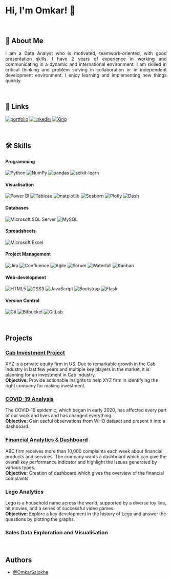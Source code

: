 # Hi, I'm Omkar! 👋
<br>

## 🚀 About Me
<p align="justify">
I am a Data Analyst who is motivated, teamwork-oriented, with good presentation skills. I have 2 years of experience in working and communicating in a dynamic and international environment. I am skilled in critical thinking and problem solving in collaboration or in independent development environment. I enjoy learning and implementing new things quickly.
</p>

<br>

## 🔗 Links

[![portfolio](https://img.shields.io/badge/my_portfolio-000?style=for-the-badge&logo=ko-fi&logoColor=white)](https://omkar2611.github.io/omkarsalokhe/)
[![linkedin](https://img.shields.io/badge/linkedin-0A66C2?style=for-the-badge&logo=linkedin&logoColor=white)](https://www.linkedin.com/in/omkar-salokhe/)
[![Xing](https://img.shields.io/static/v1?style=for-the-badge&message=Xing&color=006567&logo=Xing&logoColor=FFFFFF&label=)](https://www.xing.com/profile/OmkarPrakash_Salokhe/cv)

<br>

## 🛠 Skills

#### Programming
![Python](https://img.shields.io/static/v1?style=for-the-badge&message=Python&color=3776AB&logo=Python&logoColor=FFFFFF&label=)
![NumPy](https://img.shields.io/static/v1?style=for-the-badge&message=NumPy&color=013243&logo=NumPy&logoColor=FFFFFF&label=)
![pandas](https://img.shields.io/static/v1?style=for-the-badge&message=pandas&color=150458&logo=pandas&logoColor=FFFFFF&label=)
![scikit-learn](https://img.shields.io/static/v1?style=for-the-badge&message=scikit-learn&color=222222&logo=scikit-learn&logoColor=F7931E&label=)

#### Visualisation
![Power BI](https://img.shields.io/static/v1?style=for-the-badge&message=Power+BI&color=222222&logo=Power+BI&logoColor=F2C811&label=)
![Tableau](https://img.shields.io/static/v1?style=for-the-badge&message=Tableau&color=E97627&logo=Tableau&logoColor=FFFFFF&label=)
![matplotlib](https://img.shields.io/badge/matplotlib-black?style=for-the-badge&logo=Linear)
![Seaborn](https://img.shields.io/badge/Seaborn-9cf?style=for-the-badge&logo=Shazam)
![Plotly](https://img.shields.io/static/v1?style=for-the-badge&message=Plotly&color=3F4F75&logo=Plotly&logoColor=FFFFFF&label=)
![Dash](https://img.shields.io/static/v1?style=for-the-badge&message=Dash&color=008DE4&logo=Dash&logoColor=FFFFFF&label=)


#### Databases
![Microsoft SQL Server](https://img.shields.io/static/v1?style=for-the-badge&message=Microsoft+SQL+Server&color=CC2927&logo=Microsoft+SQL+Server&logoColor=FFFFFF&label=)
![MySQL](https://img.shields.io/static/v1?style=for-the-badge&message=MySQL&color=4479A1&logo=MySQL&logoColor=FFFFFF&label=)

#### Spreadsheets
![Microsoft Excel](https://img.shields.io/static/v1?style=for-the-badge&message=Microsoft+Excel&color=217346&logo=Microsoft+Excel&logoColor=FFFFFF&label=)

#### Project Management
![Jira](https://img.shields.io/static/v1?style=for-the-badge&message=Jira&color=0052CC&logo=Jira&logoColor=FFFFFF&label=)
![Confluence](https://img.shields.io/static/v1?style=for-the-badge&message=Confluence&color=172B4D&logo=Confluence&logoColor=FFFFFF&label=)
![Agile](https://img.shields.io/badge/Agile-yellow?style=for-the-badge&logo=Teespring)
![Scrum](https://img.shields.io/badge/Agile%20Scrum-informational?style=for-the-badge&logo=Simkl)
![Waterfall](https://img.shields.io/badge/Waterfall-inactive?style=for-the-badge&logo=Coderwall)
![Kanban](https://img.shields.io/badge/Kanban-orange?style=for-the-badge&logo=Kibana)

#### Web-development
![HTML5](https://img.shields.io/static/v1?style=for-the-badge&message=HTML5&color=E34F26&logo=HTML5&logoColor=FFFFFF&label=)
![CSS3](https://img.shields.io/static/v1?style=for-the-badge&message=CSS3&color=1572B6&logo=CSS3&logoColor=FFFFFF&label=)
![JavaScript](https://img.shields.io/static/v1?style=for-the-badge&message=JavaScript&color=222222&logo=JavaScript&logoColor=F7DF1E&label=)
![Bootstrap](https://img.shields.io/static/v1?style=for-the-badge&message=Bootstrap&color=7952B3&logo=Bootstrap&logoColor=FFFFFF&label=)
![Flask](https://img.shields.io/static/v1?style=for-the-badge&message=Flask&color=000000&logo=Flask&logoColor=FFFFFF&label=)

#### Version Control
![Git](https://img.shields.io/static/v1?style=for-the-badge&message=Git&color=F05032&logo=Git&logoColor=FFFFFF&label=)
![Bitbucket](https://img.shields.io/static/v1?style=for-the-badge&message=Bitbucket&color=0052CC&logo=Bitbucket&logoColor=FFFFFF&label=)
![GitLab](https://img.shields.io/static/v1?style=for-the-badge&message=GitLab&color=FC6D26&logo=GitLab&logoColor=FFFFFF&label=)

<br>


## Projects

### [Cab Investment Project](https://github.com/omkar2611/Projects/tree/main/Cab%20Investment%20Project)
XYZ is a private equity firm in US. Due to remarkable growth in the Cab Industry in last few years and multiple key players in the market, it is planning for an investment in Cab industry.<br>
**Objective:** Provide actionable insights to help XYZ firm in identifying the right company for making investment.

### [COVID-19 Analysis](https://github.com/omkar2611/Projects/tree/main/COVID-19%20Analysis)
The COVID-19 epidemic, which began in early 2020, has affected every part of our work and lives and has changed everything.<br>
**Objective:** Gain useful observations from WHO dataset and present it into a dashboard.

### [Financial Analytics & Dashboard](https://github.com/omkar2611/Projects/tree/main/Financial%20Analytics%20%20and%20Dashboard)
ABC firm receives more than 10,000 complaints each week about financial products and services. The company wants a dashboard which can give the overall key performance indicator and highlight the issues generated by various types.<br>
**Objective:** Creation of dashboard which gives the overview of the financial complaints. 


### Lego Analytics
Lego is a household name across the world, supported by a diverse toy line, hit movies, and a series of successful video games.<br>
**Objective:** Explore a key development in the history of Lego and answer the questions by plotting the graphs.

### Sales Data Exploration and Visualisation



<br>

## Authors

- [@OmkarSalokhe](https://github.com/omkar2611)



